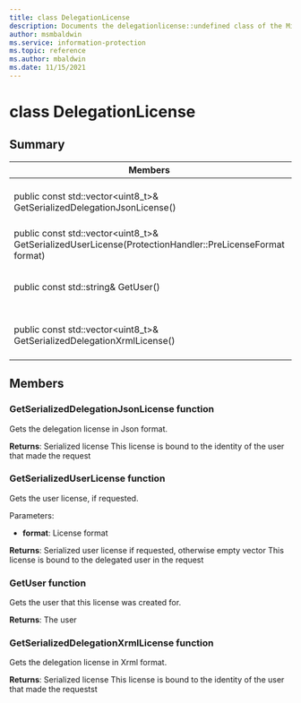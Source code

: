 ```yaml
---
title: class DelegationLicense 
description: Documents the delegationlicense::undefined class of the Microsoft Information Protection SDK.
author: msmbaldwin
ms.service: information-protection
ms.topic: reference
ms.author: mbaldwin
ms.date: 11/15/2021
---
```


# class DelegationLicense 
  
## Summary
 Members                        | Descriptions                                
--------------------------------|---------------------------------------------
public const std::vector\<uint8_t\>& GetSerializedDelegationJsonLicense()  |  Gets the delegation license in Json format.
public const std::vector\<uint8_t\>& GetSerializedUserLicense(ProtectionHandler::PreLicenseFormat format)  |  Gets the user license, if requested.
public const std::string& GetUser()  |  Gets the user that this license was created for.
public const std::vector\<uint8_t\>& GetSerializedDelegationXrmlLicense()  |  Gets the delegation license in Xrml format.
  
## Members
  
### GetSerializedDelegationJsonLicense function
Gets the delegation license in Json format.

  
**Returns**: Serialized license
This license is bound to the identity of the user that made the request
  
### GetSerializedUserLicense function
Gets the user license, if requested.

Parameters:  
* **format**: License format



  
**Returns**: Serialized user license if requested, otherwise empty vector
This license is bound to the delegated user in the request
  
### GetUser function
Gets the user that this license was created for.

  
**Returns**: The user
  
### GetSerializedDelegationXrmlLicense function
Gets the delegation license in Xrml format.

  
**Returns**: Serialized license
This license is bound to the identity of the user that made the requestst
